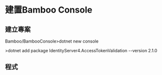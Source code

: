# 建置Bamboo Console

## 建立專案

Bamboo/BambooConsole&gt;dotnet new console

&gt;dotnet add package IdentityServer4.AccessTokenValidation --version 2.1.0

## 程式



